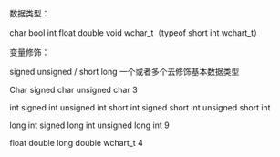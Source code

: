 数据类型：

char bool int  float double  void wchar_t（typeof short int wchart_t）

变量修饰：

signed unsigned / short long 一个或者多个去修饰基本数据类型

Char  signed char  unsigned char  3

int signed int unsigned int short int signed short int unsigned short int

long int signed long int unsigned long int 9

float double long double wchart_t 4



